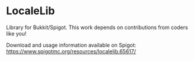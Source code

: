 # LocaleLib

Library for Bukkit/Spigot. This work depends on contributions from coders like you!

Download and usage information available on Spigot: https://www.spigotmc.org/resources/localelib.65617/
